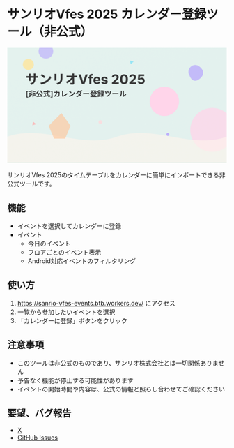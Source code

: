 # サンリオVfes 2025 カレンダー登録ツール（非公式）

![サンリオバーチャルフェス タイムテーブルインポーター](public/ogp.png)

サンリオVfes 2025のタイムテーブルをカレンダーに簡単にインポートできる非公式ツールです。

## 機能
- イベントを選択してカレンダーに登録
- イベント
  - 今日のイベント
  - フロアごとのイベント表示
  - Android対応イベントのフィルタリング

## 使い方

1. https://sanrio-vfes-events.btb.workers.dev/ にアクセス
2. 一覧から参加したいイベントを選択
3. 「カレンダーに登録」ボタンをクリック

## 注意事項

- このツールは非公式のものであり、サンリオ株式会社とは一切関係ありません
- 予告なく機能が停止する可能性があります
- イベントの開始時間や内容は、公式の情報と照らし合わせてご確認ください

## 要望、バグ報告

* [X](https://x.com/tktcorporation)
* [GitHub Issues](https://github.com/sanrio-vfes-calendar-importer/sanrio-vfes-calendar-importer/issues)
